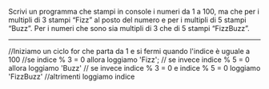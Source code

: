 Scrivi un programma che stampi in console i numeri da 1 a 100, ma che per i multipli di 3 stampi “Fizz” al posto del numero e per i multipli di 5 stampi “Buzz”. Per i numeri che sono sia multipli di 3 che di 5 stampi “FizzBuzz”.

------------------------------------

//Iniziamo un ciclo for che parta da 1 e si fermi quando l'indice è uguale a 100
    //se indice % 3 = 0 allora loggiamo 'Fizz';
    // se invece indice % 5 = 0 allora loggiamo 'Buzz'
    // se invece indice % 3 = 0 e indice % 5 = 0 loggiamo 'FizzBuzz'
    //altrimenti loggiamo indice

